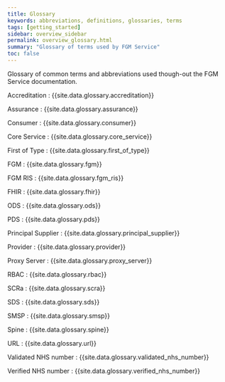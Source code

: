 ```yaml
---
title: Glossary
keywords: abbreviations, definitions, glossaries, terms
tags: [getting_started]
sidebar: overview_sidebar
permalink: overview_glossary.html
summary: "Glossary of terms used by FGM Service"
toc: false
---
```


Glossary of common terms and abbreviations used though-out the FGM Service documentation.

Accreditation
: {{site.data.glossary.accreditation}}

Assurance
: {{site.data.glossary.assurance}}

Consumer
: {{site.data.glossary.consumer}}

Core Service 
: {{site.data.glossary.core_service}}

First of Type
: {{site.data.glossary.first_of_type}}

FGM
: {{site.data.glossary.fgm}}

FGM RIS
: {{site.data.glossary.fgm_ris}}

FHIR
: {{site.data.glossary.fhir}}

ODS
: {{site.data.glossary.ods}}

PDS
: {{site.data.glossary.pds}}

Principal Supplier
: {{site.data.glossary.principal_supplier}}

Provider
: {{site.data.glossary.provider}}

Proxy Server
: {{site.data.glossary.proxy_server}}

RBAC
: {{site.data.glossary.rbac}}

SCRa
: {{site.data.glossary.scra}}

SDS
: {{site.data.glossary.sds}}

SMSP
: {{site.data.glossary.smsp}}

Spine
: {{site.data.glossary.spine}}

URL
: {{site.data.glossary.url}}

Validated NHS number
: {{site.data.glossary.validated_nhs_number}}

Verified NHS number
: {{site.data.glossary.verified_nhs_number}}

